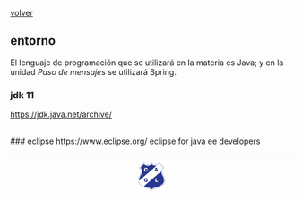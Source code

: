[volver](index.md)<br/>
## entorno
El lenguaje de programación que se utilizará en la materia es Java; y en la unidad *Paso de mensajes* se utilizará Spring.

### jdk 11
https://jdk.java.net/archive/

<br/>
### eclipse
https://www.eclipse.org/
eclipse for java ee developers
<br/>

<hr/>

<center><img src="imagenes/logo-lamadrid-1.png" /></center>
